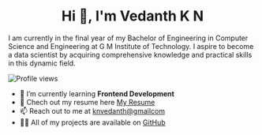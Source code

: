 <h1 align="center">Hi 👋, I'm Vedanth K N</h1>

I am currently in the final year of my Bachelor of Engineering in Computer Science and Engineering at G M Institute of Technology. I aspire to become a data scientist by acquiring comprehensive knowledge and practical skills in this dynamic field.

![Profile views](https://komarev.com/ghpvc/?username=your-username&color=blue)

- 🌱 I’m currently learning  **Frontend Development**
- 📑 Chech out my resume here [My Resume](https://drive.google.com/file/d/1ZATWpw0njjyrsUfMcD9X49K7O5c1LF3b/view?usp=drivesdk)
- 📫 Reach out to me at [knvedanth@gmailcom](knvedanth@gmailcom)
- 👨‍💻 All of my projects are available on [GitHub](https://github.com/vedanth-kn)

